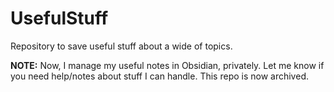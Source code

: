 # UsefulStuff
Repository to save useful stuff about a wide of topics.

**NOTE:** Now, I manage my useful notes in Obsidian, privately. Let me know if you need help/notes about stuff I can handle. This repo is now archived.
